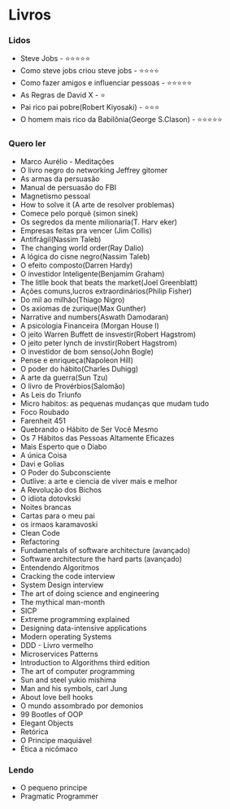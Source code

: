 # Livros


### Lidos
- Steve Jobs - ⭐️⭐️⭐️⭐️⭐️
- Como steve jobs criou steve jobs - ⭐️⭐️⭐️⭐️
- Como fazer amigos e influenciar pessoas - ⭐️⭐️⭐️⭐️⭐️
- As Regras de David X - ⭐️
- Pai rico pai pobre(Robert Kiyosaki) - ⭐️⭐️⭐️
 - O homem mais rico da Babilônia(George S.Clason) - ⭐️⭐️⭐️⭐️⭐️

 
### Quero ler
- Marco Aurélio - Meditações 
- O livro negro do networking Jeffrey gitomer
- As armas da persuasão 
- Manual de persuasão do FBI 
- Magnetismo pessoal 
- How to solve it (A arte de resolver problemas) 
- Comece pelo porquê (simon sinek)
- Os segredos da mente milionaria(T. Harv eker)
- Empresas feitas pra vencer (Jim Collis)
- Antifrágil(Nassim Taleb)
- The changing world order(Ray Dalio)
- A lógica do cisne negro(Nassim Taleb)
- O efeito composto(Darren Hardy)
- O investidor Inteligente(Benjamim Graham)
- The litlle book that beats the market(Joel Greenblatt)
- Ações comuns,lucros extraordinários(Philip Fisher)
- Do mil ao milhão(Thiago Nigro)
- Os axiomas de zurique(Max Gunther)
- Narrative and numbers(Aswath Damodaran)
- A psicologia Financeira (Morgan House l)
- O jeito Warren Buffett de insvestir(Robert Hagstrom)
- O jeito peter lynch de invstir(Robert Hagstrom)
-  O investidor de bom senso(John Bogle)
-  Pense e enriqueça(Napoleon Hill)
- O poder do hábito(Charles Duhigg)
- A arte da guerra(Sun Tzu)
- O livro de Provérbios(Salomão)
- As Leis do Triunfo 
-  Micro habitos: as pequenas mudanças que mudam tudo 
-  Foco Roubado
-  Farenheit 451
-  Quebrando o Hábito de Ser Você Mesmo
-  Os 7 Hábitos das Pessoas Altamente Eficazes 
-  Mais Esperto que o Diabo 
-  A única Coisa
-  Davi e Golias
-  O Poder do Subconsciente 
-  Outlive: a arte e ciencia de viver mais e melhor
-  A Revolução dos Bichos
- O idiota dotovkski
- Noites brancas
- Cartas para o meu pai
- os irmaos karamavoski 
- Clean Code 
- Refactoring
- Fundamentals of software architecture (avançado)
- Software architecture the hard parts (avançado)
- Entendendo Algoritmos
- Cracking the code interview
- System Design interview
- The art of doing science and engineering
- The mythical man-month
- SICP 
- Extreme programming explained
- Designing data-intensive applications 
- Modern operating Systems
- DDD - Livro vermelho
- Microservices Patterns
- Introduction to Algorithms third edition
- The art of computer programming
- Sun and steel yukio mishima
- Man and his symbols, carl Jung 
- About love bell hooks 
- O mundo assombrado por demonios 
- 99 Bootles of OOP
- Elegant Objects
- Retórica
- O Principe maquiável 
- Ética a nicômaco



### Lendo 
- O pequeno principe 
- Pragmatic Programmer

